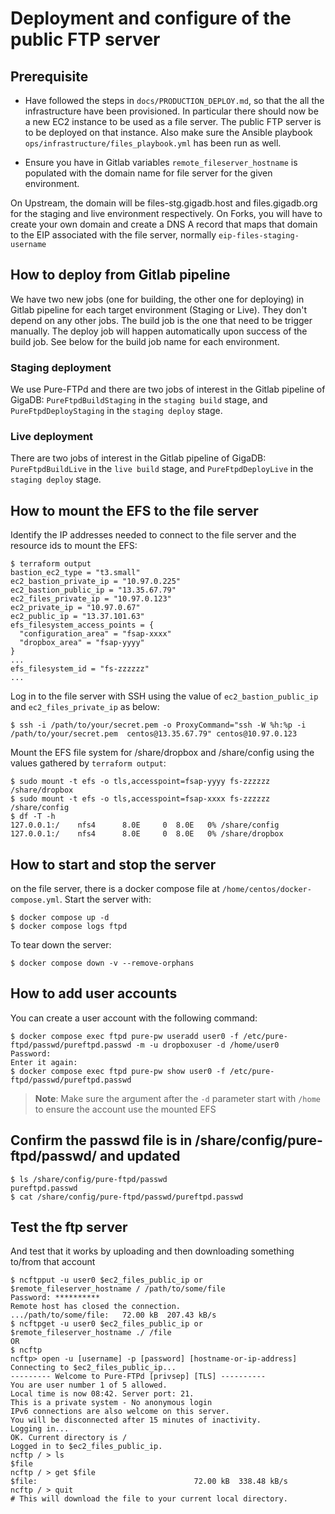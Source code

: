# Deployment and configure of the public FTP server

## Prerequisite

* Have followed the steps in `docs/PRODUCTION_DEPLOY.md`, so that the all the infrastructure have been provisioned.
In particular there should now be a new EC2 instance to be used as a file server. The public FTP server is to be deployed on that instance.
Also make sure the Ansible playbook `ops/infrastructure/files_playbook.yml` has been run as well.

* Ensure you have in Gitlab variables `remote_fileserver_hostname` is populated with the domain name for file server for the given environment.

On Upstream, the domain will be files-stg.gigadb.host and files.gigadb.org for the staging and live environment respectively.
On Forks, you will have to create your own domain and create a DNS A record that maps that domain to the EIP associated with the file server, normally `eip-files-staging-username`


## How to deploy from Gitlab pipeline

We have two new jobs (one for building, the other one for deploying) in Gitlab pipeline for each target environment (Staging or Live).
They don't depend on any other jobs.
The build job is the one that need to be trigger manually. The deploy job will happen automatically upon success of the build job.
See below for the build job name for each environment.

### Staging deployment

We use Pure-FTPd and there are two jobs of interest in the Gitlab pipeline of GigaDB: `PureFtpdBuildStaging` in the `staging build` stage, and `PureFtpdDeployStaging` in the `staging deploy` stage.

### Live deployment

There are two jobs of interest in the Gitlab pipeline of GigaDB: `PureFtpdBuildLive` in the `live build` stage, and `PureFtpdDeployLive` in the `staging deploy` stage.

## How to mount the EFS to the file server

Identify the IP addresses needed to connect to the file server and the resource ids to mount the EFS:
```
$ terraform output
bastion_ec2_type = "t3.small"
ec2_bastion_private_ip = "10.97.0.225"
ec2_bastion_public_ip = "13.35.67.79"
ec2_files_private_ip = "10.97.0.123"
ec2_private_ip = "10.97.0.67"
ec2_public_ip = "13.37.101.63"
efs_filesystem_access_points = {
  "configuration_area" = "fsap-xxxx"
  "dropbox_area" = "fsap-yyyy"
}
...
efs_filesystem_id = "fs-zzzzzz"
...
```

Log in to the file server with SSH using the value of `ec2_bastion_public_ip` and `ec2_files_private_ip` as below:
```
$ ssh -i /path/to/your/secret.pem -o ProxyCommand="ssh -W %h:%p -i /path/to/your/secret.pem  centos@13.35.67.79" centos@10.97.0.123
```

Mount the EFS file system for /share/dropbox and /share/config using the values gathered by `terraform output`:
```
$ sudo mount -t efs -o tls,accesspoint=fsap-yyyy fs-zzzzzz /share/dropbox 
$ sudo mount -t efs -o tls,accesspoint=fsap-xxxx fs-zzzzzz /share/config
$ df -T -h
127.0.0.1:/    nfs4      8.0E     0  8.0E   0% /share/config
127.0.0.1:/    nfs4      8.0E     0  8.0E   0% /share/dropbox
```

## How to start and stop the server

on the file server, there is a docker compose file at `/home/centos/docker-compose.yml`.
Start the server with:
```
$ docker compose up -d
$ docker compose logs ftpd
```

To tear down the server:
```
$ docker compose down -v --remove-orphans
```

## How to add user accounts

You can create a user account with the following command:
```
$ docker compose exec ftpd pure-pw useradd user0 -f /etc/pure-ftpd/passwd/pureftpd.passwd -m -u dropboxuser -d /home/user0
Password: 
Enter it again: 
$ docker compose exec ftpd pure-pw show user0 -f /etc/pure-ftpd/passwd/pureftpd.passwd
```

>**Note**: Make sure the argument after the `-d` parameter start with `/home` to ensure the account use the mounted EFS

## Confirm the passwd file is in /share/config/pure-ftpd/passwd/ and updated
```
$ ls /share/config/pure-ftpd/passwd
pureftpd.passwd
$ cat /share/config/pure-ftpd/passwd/pureftpd.passwd 
```

## Test the ftp server

And test that it works by uploading and then downloading something to/from that account
```
$ ncftpput -u user0 $ec2_files_public_ip or $remote_fileserver_hostname / /path/to/some/file
Password: **********
Remote host has closed the connection.
.../path/to/some/file:   72.00 kB  207.43 kB/s 
$ ncftpget -u user0 $ec2_files_public_ip or $remote_fileserver_hostname ./ /file
OR
$ ncftp
ncftp> open -u [username] -p [password] [hostname-or-ip-address]
Connecting to $ec2_files_public_ip...                                                                                                                                                                                                        
--------- Welcome to Pure-FTPd [privsep] [TLS] ----------
You are user number 1 of 5 allowed.
Local time is now 08:42. Server port: 21.
This is a private system - No anonymous login
IPv6 connections are also welcome on this server.
You will be disconnected after 15 minutes of inactivity.
Logging in...                                                                                                                                                                                                                      
OK. Current directory is /
Logged in to $ec2_files_public_ip.                                                                                                                                                                                                           
ncftp / > ls
$file
ncftp / > get $file
$file:                                   72.00 kB  338.48 kB/s 
ncftp / > quit
# This will download the file to your current local directory.
```
